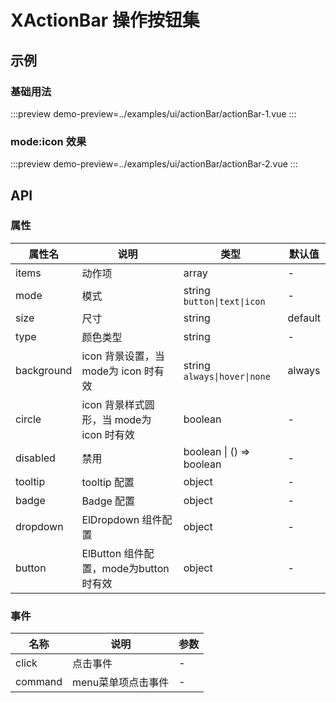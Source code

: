 # XActionBar 操作按钮集

## 示例

### 基础用法

:::preview
demo-preview=../examples/ui/actionBar/actionBar-1.vue
:::

### mode:icon 效果

:::preview
demo-preview=../examples/ui/actionBar/actionBar-2.vue
:::

## API

### 属性

| 属性名     | 说明                                     | 类型                         | 默认值  |
| ---------- | ---------------------------------------- | ---------------------------- | ------- |
| items      | 动作项                                   | array                        | -       |
| mode       | 模式                                     | string `button\|text\|icon`  | -       |
| size       | 尺寸                                     | string                       | default |
| type       | 颜色类型                                 | string                       | -       |
| background | icon 背景设置，当 mode为 icon 时有效     | string `always\|hover\|none` | always  |
| circle     | icon 背景样式圆形，当 mode为 icon 时有效 | boolean                      | -       |
| disabled   | 禁用                                     | boolean \| () => boolean     | -       |
| tooltip    | tooltip 配置                             | object                       | -       |
| badge      | Badge 配置                               | object                       | -       |
| dropdown   | ElDropdown 组件配置                      | object                       | -       |
| button     | ElButton 组件配置，mode为button时有效    | object                       | -       |

### 事件

| 名称    | 说明               | 参数 |
| ------- | ------------------ | ---- |
| click   | 点击事件           | -    |
| command | menu菜单项点击事件 | -    |
